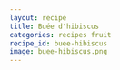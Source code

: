```yaml
---
layout: recipe
title: Buée d'hibiscus
categories: recipes fruit
recipe_id: buee-hibiscus
image: buee-hibiscus.png
---
```

